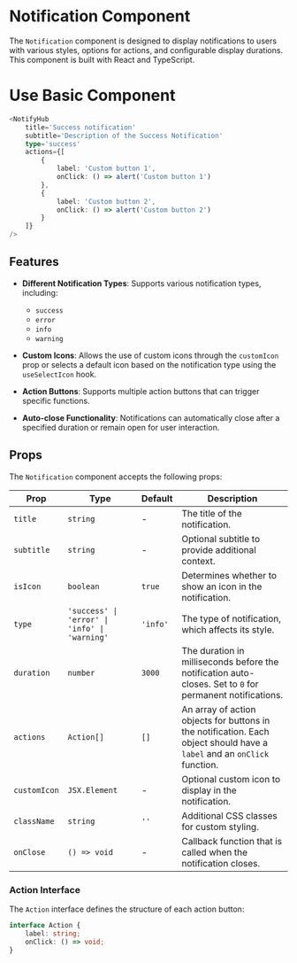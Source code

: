 # Notification Component

The `Notification` component is designed to display notifications to users with various styles, options for actions, and configurable display durations. This component is built with React and TypeScript.

# Use Basic Component
```typescript
<NotifyHub
    title='Success notification'
    subtitle='Description of the Success Notification'
    type='success'
    actions={[
        {
            label: 'Custom button 1',
            onClick: () => alert('Custom button 1')
        },
        {
            label: 'Custom button 2',
            onClick: () => alert('Custom button 2')
        }
    ]}
/>
```

## Features

- **Different Notification Types**: Supports various notification types, including:
  - `success`
  - `error`
  - `info`
  - `warning`
  
- **Custom Icons**: Allows the use of custom icons through the `customIcon` prop or selects a default icon based on the notification type using the `useSelectIcon` hook.

- **Action Buttons**: Supports multiple action buttons that can trigger specific functions.

- **Auto-close Functionality**: Notifications can automatically close after a specified duration or remain open for user interaction.

## Props

The `Notification` component accepts the following props:

| Prop          | Type                      | Default     | Description                                           |
|---------------|---------------------------|-------------|-------------------------------------------------------|
| `title`       | `string`                  | -           | The title of the notification.                        |
| `subtitle`    | `string`                  | -           | Optional subtitle to provide additional context.     |
| `isIcon`      | `boolean`                 | `true`      | Determines whether to show an icon in the notification.|
| `type`        | `'success' \| 'error' \| 'info' \| 'warning'` | `'info'`    | The type of notification, which affects its style.   |
| `duration`    | `number`                  | `3000`      | The duration in milliseconds before the notification auto-closes. Set to `0` for permanent notifications.|
| `actions`     | `Action[]`                | `[]`        | An array of action objects for buttons in the notification. Each object should have a `label` and an `onClick` function. |
| `customIcon`  | `JSX.Element`             | -           | Optional custom icon to display in the notification.  |
| `className`   | `string`                  | `''`        | Additional CSS classes for custom styling.           |
| `onClose`     | `() => void`              | -           | Callback function that is called when the notification closes. |

### Action Interface

The `Action` interface defines the structure of each action button:

```typescript
interface Action {
    label: string;
    onClick: () => void;
}
